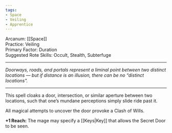 ```yaml
---
tags:
- Space
- Veiling
- Apprentice
---
```


Arcanum: [[Space]]\
Practice: Veiling\
Primary Factor: Duration\
Suggested Rote Skills: Occult, Stealth, Subterfuge

---

_Doorways, roads, and portals represent a liminal point between two distinct locations — but if distance is an illusion, there can be no “distinct locations"._

---

This spell cloaks a door, intersection, or similar aperture between two locations, such that one’s mundane perceptions simply slide ride past it.

All magical attempts to uncover the door provoke a Clash of Wills.

**+1 Reach:** The mage may specify a [[Keys|Key]] that allows the Secret Door to be seen.